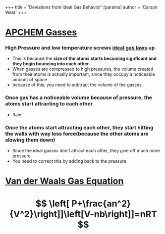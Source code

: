 +++
 title = 'Deviations from Ideal Gas Behavior'
[params]
	author = 'Carson West'
+++

# [APCHEM Gasses](./../apchem-gasses/)

### High Pressure and low temperature screws [ideal gas laws](./../ideal-gas-laws/) up
- This is because the **size of the atoms starts becoming signficant and they begin bouncing into each other**
- When gasses are compressed to high pressures, the volume created from their atoms is actually important, since they occupy a noticeable amount of space
- because of this, you need to subtract the volume of the gasses.
### Once gas has a noticeable volume because of pressure,  the atoms start attracting to each other
- Rain!
### Once the atoms start attracting each other, they start hitting the walls with way less force(because the other atoms are slowing them down)
- Since the ideal gasses don't attract each other, they give off much more pressure
- You need to correct this by adding back to the pressure
# [Van der Waals Gas Equation](./../van-der-waals-gas-equation/)
#  $$ \left[ P+\frac{an^2}{V^2}\right]]\left[V-nb\right]]=nRT $$  